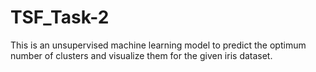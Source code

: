 # TSF_Task-2
This is an unsupervised machine learning model to predict the optimum number of clusters and visualize them for the given iris dataset.

